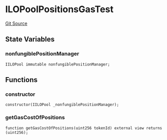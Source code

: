 # ILOPoolPositionsGasTest
[Git Source](https://github.com/KYRDTeam/ilo-contracts/blob/1de4d92cce6f0722e8736db455733703c706f30f/src/test/ILOPoolPositionsGasTest.sol)


## State Variables
### nonfungiblePositionManager

```solidity
IILOPool immutable nonfungiblePositionManager;
```


## Functions
### constructor


```solidity
constructor(IILOPool _nonfungiblePositionManager);
```

### getGasCostOfPositions


```solidity
function getGasCostOfPositions(uint256 tokenId) external view returns (uint256);
```

